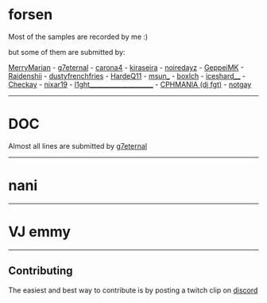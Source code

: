# forsen

Most of the samples are recorded by me :) 

but some of them are submitted by:

[MerryMarian](https://www.twitch.tv/merrymarian) - [g7eternal](https://www.twitch.tv/g7eternal) - [carona4](https://www.twitch.tv/carona4) - [kiraseira](https://www.twitch.tv/kiraseira) - [noiredayz](https://www.twitch.tv/noiredayz) - [GeppeiMK](https://www.twitch.tv/geppeimk) - [Raidenshii](https://www.twitch.tv/raidenshii) - [dustyfrenchfries](https://www.twitch.tv/dustyfrenchfries) - [HardeQ11](https://www.twitch.tv/hardeq11) - [msun_](https://www.twitch.tv/msun_) - [boxlch](https://www.twitch.tv/boxlch) - [iceshard__](https://www.twitch.tv/iceshard__) - [Checkay](https://www.twitch.tv/checkay) - [nixar19](https://www.twitch.tv/nixar19) - [l1ght____________________](https://www.twitch.tv/l1ght____________________) - [CPHMANIA (dj fgt)](https://www.twitch.tv/cphmania) - [notgay](https://www.twitch.tv/notgay)

---

# DOC

Almost all lines are submitted by [g7eternal](https://www.twitch.tv/g7eternal)

---

# nani

---

# VJ emmy

---


## Contributing
The easiest and best way to contribute is by posting a twitch clip on [discord](https://discord.gg/AEH2wrF8Vc) 
